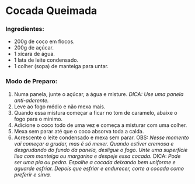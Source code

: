 # Cocada Queimada 

### Ingredientes:
- 200g de coco em flocos.
- 200g de açúcar.
- 1 xícara de água.
- 1 lata de leite condensado.
- 1 colher (sopa) de manteiga para untar.

### Modo de Preparo:
1. Numa panela, junte o açúcar, a água e misture.
  _DICA: Use uma panela anti-aderente._
2. Leve ao fogo médio e não mexa mais.
3. Quando essa mistura começar a ficar no tom de caramelo, abaixe o fogo para o minimo.
4. Adicione o coco todo de uma vez e começa a misturar com uma colher.
5. Mexa sem parar até que o coco absorva toda a calda.
6. Acrescente o leite condensado e mexa sem parar.
  OBS: _Nesse momento vai começar a grudar, mas é só mexer.
  Quando estiver cremosa e desgrudando do fundo da panela, desligue o fogo.
  Unte uma superfície lisa com manteiga ou margarina e despeje essa cocada._ DICA: _Pode ser uma pia ou pedra.
  Espalhe a cocada deixando bem uniforme e aguarde esfriar.
  Depois que esfriar e endurecer, corte a cocada como preferir e sirva._
